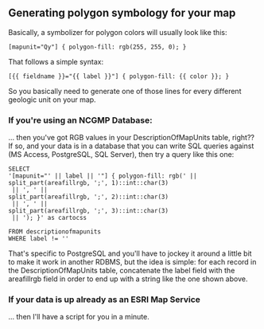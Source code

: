 ## Generating polygon symbology for your map

Basically, a symbolizer for polygon colors will usually look like this:

    [mapunit="Qy"] { polygon-fill: rgb(255, 255, 0); }
    
That follows a simple syntax:

    [{{ fieldname }}="{{ label }}"] { polygon-fill: {{ color }}; }
    
So you basically need to generate one of those lines for every different geologic unit on your map.

### If you're using an NCGMP Database:

... then you've got RGB values in your DescriptionOfMapUnits table, right?? If so, and your data is in a database that you can write SQL queries against (MS Access, PostgreSQL, SQL Server), then try a query like this one:

    SELECT 
    '[mapunit="' || label || '"] { polygon-fill: rgb(' || 
    split_part(areafillrgb, ';', 1)::int::char(3)
     || ', ' || 
    split_part(areafillrgb, ';', 2)::int::char(3)
     || ', ' || 
    split_part(areafillrgb, ';', 3)::int::char(3)
     || '); }' as cartocss 
     
    FROM descriptionofmapunits
    WHERE label != ''
    
That's specific to PostgreSQL and you'll have to jockey it around a little bit to make it work in another RDBMS, but the idea is simple: for each record in the DescriptionOfMapUnits table, concatenate the label field with the areafillrgb field in order to end up with a string like the one shown above.

### If your data is up already as an ESRI Map Service

... then I'll have a script for you in a minute.